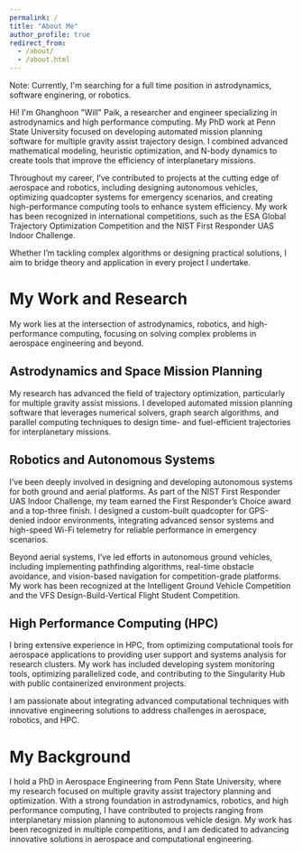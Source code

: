 ```yaml
---
permalink: /
title: "About Me"
author_profile: true
redirect_from: 
  - /about/
  - /about.html
---
```


Note: Currently, I'm searching for a full time position in astrodynamics, software enginering, or robotics.

Hi! I'm Ghanghoon "Will" Paik, a researcher and engineer specializing in astrodynamics and high performance computing. My PhD work at Penn State University focused on developing automated mission planning software for multiple gravity assist trajectory design. I combined advanced mathematical modeling, heuristic optimization, and N-body dynamics to create tools that improve the efficiency of interplanetary missions.

Throughout my career, I’ve contributed to projects at the cutting edge of aerospace and robotics, including designing autonomous vehicles, optimizing quadcopter systems for emergency scenarios, and creating high-performance computing tools to enhance system efficiency. My work has been recognized in international competitions, such as the ESA Global Trajectory Optimization Competition and the NIST First Responder UAS Indoor Challenge.

Whether I’m tackling complex algorithms or designing practical solutions, I aim to bridge theory and application in every project I undertake.


My Work and Research
======

My work lies at the intersection of astrodynamics, robotics, and high-performance computing, focusing on solving complex problems in aerospace engineering and beyond.

Astrodynamics and Space Mission Planning
-----
My research has advanced the field of trajectory optimization, particularly for multiple gravity assist missions. I developed automated mission planning software that leverages numerical solvers, graph search algorithms, and parallel computing techniques to design time- and fuel-efficient trajectories for interplanetary missions.

Robotics and Autonomous Systems
-----
I’ve been deeply involved in designing and developing autonomous systems for both ground and aerial platforms. As part of the NIST First Responder UAS Indoor Challenge, my team earned the First Responder’s Choice award and a top-three finish. I designed a custom-built quadcopter for GPS-denied indoor environments, integrating advanced sensor systems and high-speed Wi-Fi telemetry for reliable performance in emergency scenarios.

Beyond aerial systems, I’ve led efforts in autonomous ground vehicles, including implementing pathfinding algorithms, real-time obstacle avoidance, and vision-based navigation for competition-grade platforms. My work has been recognized at the Intelligent Ground Vehicle Competition and the VFS Design-Build-Vertical Flight Student Competition.

High Performance Computing (HPC)
-----
I bring extensive experience in HPC, from optimizing computational tools for aerospace applications to providing user support and systems analysis for research clusters. My work has included developing system monitoring tools, optimizing parallelized code, and contributing to the Singularity Hub with public containerized environment projects.

I am passionate about integrating advanced computational techniques with innovative engineering solutions to address challenges in aerospace, robotics, and HPC.

My Background
======
I hold a PhD in Aerospace Engineering from Penn State University, where my research focused on multiple gravity assist trajectory planning and optimization. With a strong foundation in astrodynamics, robotics, and high performance computing, I have contributed to projects ranging from interplanetary mission planning to autonomous vehicle design. My work has been recognized in multiple competitions, and I am dedicated to advancing innovative solutions in aerospace and computational engineering.
